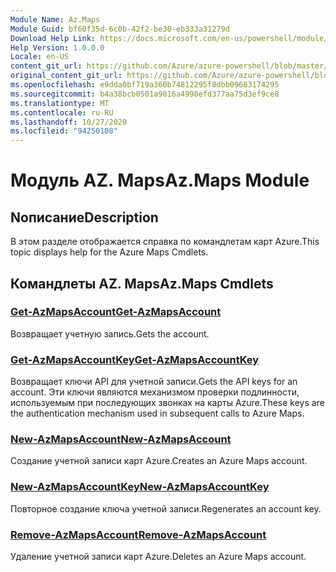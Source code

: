 ```yaml
---
Module Name: Az.Maps
Module Guid: bf60f35d-6c0b-42f2-be30-eb333a31279d
Download Help Link: https://docs.microsoft.com/en-us/powershell/module/az.maps
Help Version: 1.0.0.0
Locale: en-US
content_git_url: https://github.com/Azure/azure-powershell/blob/master/src/Maps/Maps/help/Az.Maps.md
original_content_git_url: https://github.com/Azure/azure-powershell/blob/master/src/Maps/Maps/help/Az.Maps.md
ms.openlocfilehash: e9dda0bf719a360b74812295f8dbb09683174295
ms.sourcegitcommit: b4a38bcb0501a9016a4998efd377aa75d3ef9ce8
ms.translationtype: MT
ms.contentlocale: ru-RU
ms.lasthandoff: 10/27/2020
ms.locfileid: "94250108"
---
```

# <span data-ttu-id="f2401-101">Модуль AZ. Maps</span><span class="sxs-lookup"><span data-stu-id="f2401-101">Az.Maps Module</span></span>
## <span data-ttu-id="f2401-102">Nописание</span><span class="sxs-lookup"><span data-stu-id="f2401-102">Description</span></span>
<span data-ttu-id="f2401-103">В этом разделе отображается справка по командлетам карт Azure.</span><span class="sxs-lookup"><span data-stu-id="f2401-103">This topic displays help for the Azure Maps Cmdlets.</span></span>

## <span data-ttu-id="f2401-104">Командлеты AZ. Maps</span><span class="sxs-lookup"><span data-stu-id="f2401-104">Az.Maps Cmdlets</span></span>
### [<span data-ttu-id="f2401-105">Get-AzMapsAccount</span><span class="sxs-lookup"><span data-stu-id="f2401-105">Get-AzMapsAccount</span></span>](Get-AzMapsAccount.md)
<span data-ttu-id="f2401-106">Возвращает учетную запись.</span><span class="sxs-lookup"><span data-stu-id="f2401-106">Gets the account.</span></span>

### [<span data-ttu-id="f2401-107">Get-AzMapsAccountKey</span><span class="sxs-lookup"><span data-stu-id="f2401-107">Get-AzMapsAccountKey</span></span>](Get-AzMapsAccountKey.md)
<span data-ttu-id="f2401-108">Возвращает ключи API для учетной записи.</span><span class="sxs-lookup"><span data-stu-id="f2401-108">Gets the API keys for an account.</span></span>
<span data-ttu-id="f2401-109">Эти ключи являются механизмом проверки подлинности, используемым при последующих звонках на карты Azure.</span><span class="sxs-lookup"><span data-stu-id="f2401-109">These keys are the authentication mechanism used in subsequent calls to Azure Maps.</span></span>

### [<span data-ttu-id="f2401-110">New-AzMapsAccount</span><span class="sxs-lookup"><span data-stu-id="f2401-110">New-AzMapsAccount</span></span>](New-AzMapsAccount.md)
<span data-ttu-id="f2401-111">Создание учетной записи карт Azure.</span><span class="sxs-lookup"><span data-stu-id="f2401-111">Creates an Azure Maps account.</span></span>

### [<span data-ttu-id="f2401-112">New-AzMapsAccountKey</span><span class="sxs-lookup"><span data-stu-id="f2401-112">New-AzMapsAccountKey</span></span>](New-AzMapsAccountKey.md)
<span data-ttu-id="f2401-113">Повторное создание ключа учетной записи.</span><span class="sxs-lookup"><span data-stu-id="f2401-113">Regenerates an account key.</span></span>

### [<span data-ttu-id="f2401-114">Remove-AzMapsAccount</span><span class="sxs-lookup"><span data-stu-id="f2401-114">Remove-AzMapsAccount</span></span>](Remove-AzMapsAccount.md)
<span data-ttu-id="f2401-115">Удаление учетной записи карт Azure.</span><span class="sxs-lookup"><span data-stu-id="f2401-115">Deletes an Azure Maps account.</span></span>

